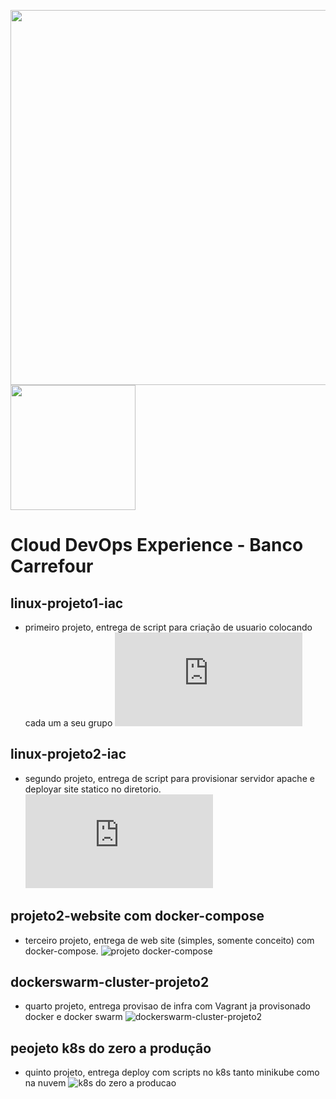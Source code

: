 <img src="https://hermes.digitalinnovation.one/assets/diome/logo.svg" width="600"> <img src="https://hermes.digitalinnovation.one/tracks/4c1c9e04-857e-4683-ba5b-4b0eafcd4d2c.png" width="200"> 



# Cloud DevOps Experience - Banco Carrefour


## linux-projeto1-iac

-  primeiro projeto, entrega de script para criação de usuario colocando cada um a seu grupo ![iacl.sh](https://github.com/douglastos/clouddevopsexperience/blob/master/linux-projeto1-iac/iacl.sh)

## linux-projeto2-iac

-  segundo projeto, entrega de script para provisionar servidor apache e deployar site statico no diretorio. ![iac2.sh](https://github.com/douglastos/clouddevopsexperience/blob/master/provisonamento-apache-projeto2-iac/iac2.sh)

## projeto2-website com docker-compose

-  terceiro projeto, entrega de web site (simples, somente conceito) com docker-compose. ![projeto docker-compose](https://github.com/douglastos/clouddevopsexperience/tree/master/projeto-website)


## dockerswarm-cluster-projeto2 

-  quarto projeto, entrega provisao de infra com Vagrant ja provisonado docker e docker swarm ![dockerswarm-cluster-projeto2](https://github.com/douglastos/clouddevopsexperience/tree/master/dockerswarm-cluster-projeto2)

## peojeto k8s do zero a produção

-  quinto projeto, entrega deploy com scripts no k8s tanto minikube como na nuvem ![k8s do zero a producao](https://github.com/douglastos/clouddevopsexperience/tree/master/projeto-k8s)
